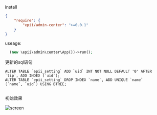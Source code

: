 
install

```json
{
    "require": {
        "epii/admin-center": ">=0.0.1"
    }
}
```

useage:

```php
  (new \epii\admin\center\App())->run();

```

更新的sql语句

```
ALTER TABLE `epii_setting` ADD `uid` INT NOT NULL DEFAULT '0' AFTER `tip`, ADD INDEX (`uid`);
ALTER TABLE `epii_setting` DROP INDEX `name`, ADD UNIQUE `name` (`name`, `uid`) USING BTREE;


```



初始效果

![screen]


[screen]:https://gitee.com/epii/epiiadmin-js/raw/master/img/screen.png

 
